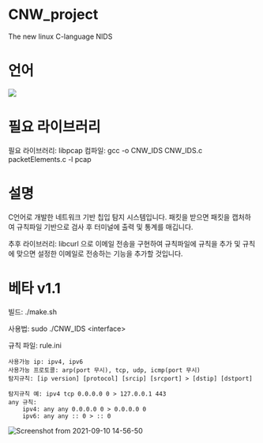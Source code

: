 # CNW_project
The new linux C-language NIDS

# 언어
<img src="https://img.shields.io/badge/c-%2300599C.svg?style=for-the-badge&logo=c&logoColor=white"/>

# 필요 라이브러리

필요 라이브러리: libpcap
컴파일: gcc -o CNW_IDS CNW_IDS.c packetElements.c -l pcap

# 설명
C언어로 개발한 네트워크 기반 칩입 탐지 시스템입니다.
패킷을 받으면 패킷을 캡처하여 규칙파일 기반으로 검사 후 터미널에 출력 및 통계를 매깁니다.

추후 라이브러리: libcurl 으로 이메일 전송을 구현하여 규칙파일에 규칙을 추가 및
규칙에 맞으면 설정한 이메일로 전송하는 기능을 추가할 것입니다.

# 베타 v1.1

빌드: ./make.sh

사용법: sudo ./CNW_IDS \<interface\>

규칙 파일: rule.ini
  ```
  사용가능 ip: ipv4, ipv6
  사용가능 프로토콜: arp(port 무시), tcp, udp, icmp(port 무시)
  탐지규칙: [ip version] [protocol] [srcip] [srcport] > [dstip] [dstport]
  
  탐지규칙 예: ipv4 tcp 0.0.0.0 0 > 127.0.0.1 443
  any 규칙:
      ipv4: any any 0.0.0.0 0 > 0.0.0.0 0
      ipv6: any any :: 0 > :: 0
  ```

![Screenshot from 2021-09-10 14-56-50](https://user-images.githubusercontent.com/66502982/132806783-797209e6-133e-4d91-b9f2-1a3acae10942.png)

